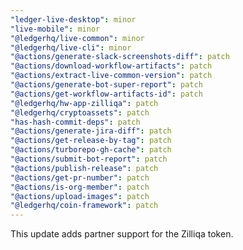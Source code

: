 ```yaml
---
"ledger-live-desktop": minor
"live-mobile": minor
"@ledgerhq/live-common": minor
"@ledgerhq/live-cli": minor
"@actions/generate-slack-screenshots-diff": patch
"@actions/download-workflow-artifacts": patch
"@actions/extract-live-common-version": patch
"@actions/generate-bot-super-report": patch
"@actions/get-workflow-artifacts-id": patch
"@ledgerhq/hw-app-zilliqa": patch
"@ledgerhq/cryptoassets": patch
"has-hash-commit-deps": patch
"@actions/generate-jira-diff": patch
"@actions/get-release-by-tag": patch
"@actions/turborepo-gh-cache": patch
"@actions/submit-bot-report": patch
"@actions/publish-release": patch
"@actions/get-pr-number": patch
"@actions/is-org-member": patch
"@actions/upload-images": patch
"@ledgerhq/coin-framework": patch
---
```


This update adds partner support for the Zilliqa token.
